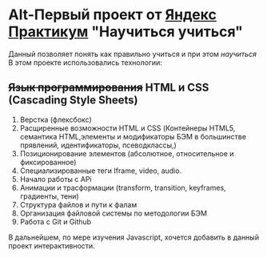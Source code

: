 # Alt-Первый проект от [Яндекс Практикум](https://practicum.yandex.ru/) **"Научиться учиться"**

Данный позволяет понять как правильно учиться и при этом *научиться*
В этом проекте использовались технологии:
## **~~Язык программирования~~ HTML и CSS (Cascading Style Sheets)**
1. Верстка (флексбокс)
2. Расщиренные возможности HTML и CSS (Контейнеры HTML5, семантика HTML,элементы и модификаторы БЭМ в большинстве прявлений, идентификаторы, псеводклассы,)
3. Позиционирование элементов (абсолютное, относительное и фиксированное)
4. Специализированные теги Iframe, video, audio.
5. Начало работы с APi
6. Анимации и трасформации (transform, transition, keyframes, градиенты, тени)
7. Структура файлов и пути к фалам
8. Организация файловой системы по методологии БЭМ
9. Работа с Git и Github

В дальнейшем, по мере изучения Javascript, хочется добавить в данный проект интерактивности.
